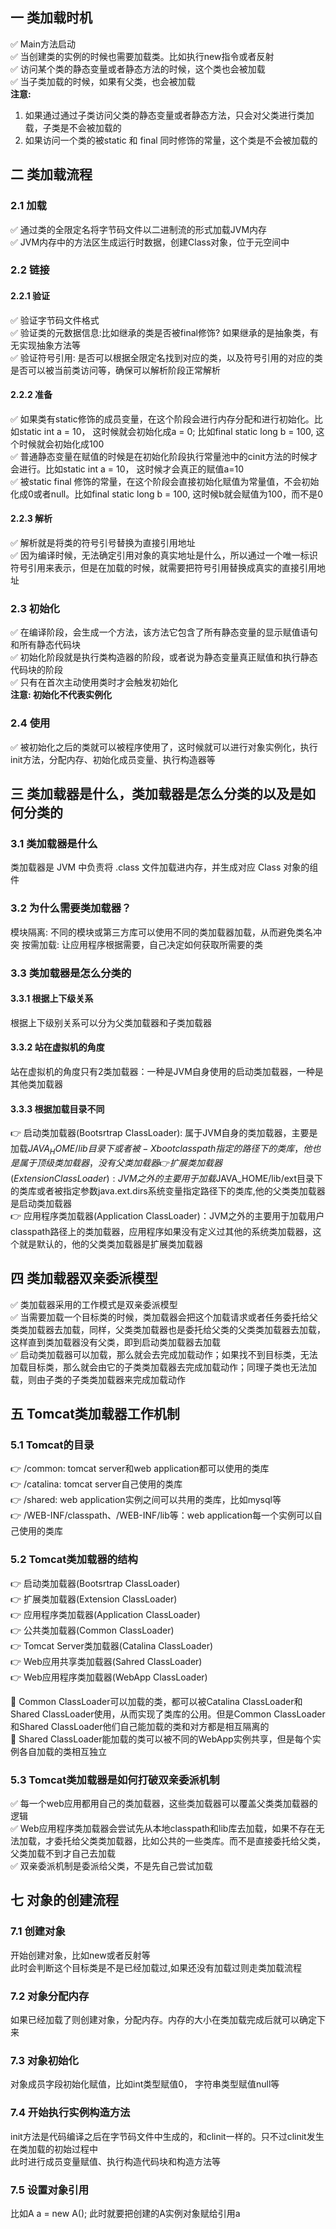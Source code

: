 ## 一 类加载时机

✅ Main方法启动  
✅ 当创建类的实例的时候也需要加载类。比如执行new指令或者反射  
✅ 访问某个类的静态变量或者静态方法的时候，这个类也会被加载  
✅ 当子类加载的时候，如果有父类，也会被加载  
**注意:**  
1) 如果通过通过子类访问父类的静态变量或者静态方法，只会对父类进行类加载，子类是不会被加载的
2) 如果访问一个类的被static 和 final 同时修饰的常量，这个类是不会被加载的

## 二 类加载流程

### 2.1 加载
✅ 通过类的全限定名将字节码文件以二进制流的形式加载JVM内存  
✅ JVM内存中的方法区生成运行时数据，创建Class对象，位于元空间中  

### 2.2 链接
#### 2.2.1 验证
✅ 验证字节码文件格式  
✅ 验证类的元数据信息:比如继承的类是否被final修饰? 如果继承的是抽象类，有无实现抽象方法等  
✅ 验证符号引用: 是否可以根据全限定名找到对应的类，以及符号引用的对应的类是否可以被当前类访问等，确保可以解析阶段正常解析  

#### 2.2.2 准备
✅ 如果类有static修饰的成员变量，在这个阶段会进行内存分配和进行初始化。比如static int a = 10， 这时候就会初始化成a = 0; 比如final static long b = 100, 这个时候就会初始化成100  
✅ 普通静态变量在赋值的时候是在初始化阶段执行常量池中的cinit方法的时候才会进行。比如static int a = 10， 这时候才会真正的赋值a=10  
✅ 被static final 修饰的常量，在这个阶段会直接初始化赋值为常量值，不会初始化成0或者null。比如final static long b = 100, 这时候b就会赋值为100，而不是0  

#### 2.2.3 解析
✅ 解析就是将类的符号引号替换为直接引用地址  
✅ 因为编译时候，无法确定引用对象的真实地址是什么，所以通过一个唯一标识符号引用来表示，但是在加载的时候，就需要把符号引用替换成真实的直接引用地址  

### 2.3 初始化
✅ 在编译阶段，会生成一个<clinit>方法，该方法它包含了所有静态变量的显示赋值语句和所有静态代码块  
✅ 初始化阶段就是执行类构造器的阶段，或者说为静态变量真正赋值和执行静态代码块的阶段  
✅ 只有在首次主动使用类时才会触发初始化  
**注意: 初始化不代表实例化**  

### 2.4 使用
✅ 被初始化之后的类就可以被程序使用了，这时候就可以进行对象实例化，执行init方法，分配内存、初始化成员变量、执行构造器等

## 三 类加载器是什么，类加载器是怎么分类的以及是如何分类的
### 3.1 类加载器是什么
类加载器是 JVM 中负责将 .class 文件加载进内存，并生成对应 Class 对象的组件  

### 3.2 为什么需要类加载器？
模块隔离: 不同的模块或第三方库可以使用不同的类加载器加载，从而避免类名冲突
按需加载: 让应用程序根据需要，自己决定如何获取所需要的类

### 3.3 类加载器是怎么分类的
#### 3.3.1 根据上下级关系
根据上下级别关系可以分为父类加载器和子类加载器  

#### 3.3.2 站在虚拟机的角度
站在虚拟机的角度只有2类加载器：一种是JVM自身使用的启动类加载器，一种是其他类加载器  

#### 3.3.3 根据加载目录不同
👉 启动类加载器(Bootsrtrap ClassLoader): 属于JVM自身的类加载器，主要是加载$JAVA_HOME/lib目录下或者被-Xbootclasspath指定的路径下的类库，他也是属于顶级类加载器，没有父类加载器  
👉 扩展类加载器(Extension ClassLoader): JVM之外的主要用于加载$JAVA_HOME/lib/ext目录下的类库或者被指定参数java.ext.dirs系统变量指定路径下的类库,他的父类类加载器是启动类加载器  
👉 应用程序类加载器(Application ClassLoader)：JVM之外的主要用于加载用户classpath路径上的类加载器，应用程序如果没有定义过其他的系统类加载器，这个就是默认的，他的父类类加载器是扩展类加载器  


## 四 类加载器双亲委派模型
✅ 类加载器采用的工作模式是双亲委派模型  
✅ 当需要加载一个目标类的时候，类加载器会把这个加载请求或者任务委托给父类类加载器去加载，同样，父类类加载器也是委托给父类的父类类加载器去加载，这样直到类加载器没有父类，即到启动类加载器去加载  
✅ 启动类加载器可以加载，那么就会去完成加载动作；如果找不到目标类，无法加载目标类，那么就会由它的子类类加载器去完成加载动作；同理子类也无法加载，则由子类的子类类加载器来完成加载动作  

## 五 Tomcat类加载器工作机制
### 5.1 Tomcat的目录
👉 /common: tomcat server和web application都可以使用的类库  
👉 /catalina: tomcat server自己使用的类库  
👉 /shared: web application实例之间可以共用的类库，比如mysql等  
👉 /WEB-INF/classpath、/WEB-INF/lib等：web application每一个实例可以自己使用的类库  

### 5.2 Tomcat类加载器的结构
👉 启动类加载器(Bootsrtrap ClassLoader)  
👉 扩展类加载器(Extension ClassLoader)  
👉 应用程序类加载器(Application ClassLoader)  
👉 公共类加载器(Common ClassLoader)  
👉 Tomcat Server类加载器(Catalina ClassLoader)  
👉 Web应用共享类加载器(Sahred ClassLoader)  
👉 Web应用程序类加载器(WebApp ClassLoader)  

🎯 Common ClassLoader可以加载的类，都可以被Catalina ClassLoader和Shared ClassLoader使用，从而实现了类库的公用。但是Common ClassLoader和Shared ClassLoader他们自己能加载的类和对方都是相互隔离的  
🎯 Shared ClassLoader能加载的类可以被不同的WebApp实例共享，但是每个实例各自加载的类相互独立  

### 5.3 Tomcat类加载器是如何打破双亲委派机制
✅ 每一个web应用都用自己的类加载器，这些类加载器可以覆盖父类类加载器的逻辑  
✅ Web应用程序类加载器会尝试先从本地classpath和lib库去加载，如果不存在无法加载，才委托给父类类加载器，比如公共的一些类库。而不是直接委托给父类，父类加载不到才自己去加载   
✅ 双亲委派机制是委派给父类，不是先自己尝试加载  

## 七 对象的创建流程
### 7.1 创建对象
开始创建对象，比如new或者反射等  
此时会判断这个目标类是不是已经加载过,如果还没有加载过则走类加载流程  

### 7.2 对象分配内存
如果已经加载了则创建对象，分配内存。内存的大小在类加载完成后就可以确定下来  

### 7.3 对象初始化
对象成员字段初始化赋值，比如int类型赋值0， 字符串类型赋值null等  

### 7.4 开始执行实例构造方法
init方法是代码编译之后在字节码文件中生成的，和clinit一样的。只不过clinit发生在类加载的初始过程中  
此时进行成员变量赋值、执行构造代码块和构造方法等  

### 7.5 设置对象引用
比如A a = new A(); 此时就要把创建的A实例对象赋给引用a  

